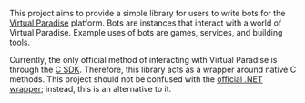 This project aims to provide a simple library for users to write bots for the [Virtual Paradise](http://virtualparadise.org/) platform. Bots are instances that interact with a world of Virtual Paradise. Example uses of bots are games, services, and building tools.

Currently, the only official method of interacting with Virtual Paradise is through the [C SDK](http://dev.virtualparadise.org/). Therefore, this library acts as a wrapper around native C methods. This project should not be confused with the [official .NET wrapper](http://vpnet.codeplex.com/); instead, this is an alternative to it.